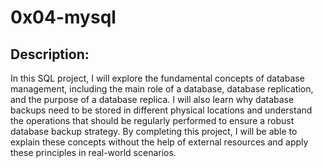 # 0x04-mysql

## Description:

In this SQL project, I will explore the fundamental concepts of database management, including the main role of a database, database replication, and the purpose of a database replica. I will also learn why database backups need to be stored in different physical locations and understand the operations that should be regularly performed to ensure a robust database backup strategy. By completing this project, I will be able to explain these concepts without the help of external resources and apply these principles in real-world scenarios.
